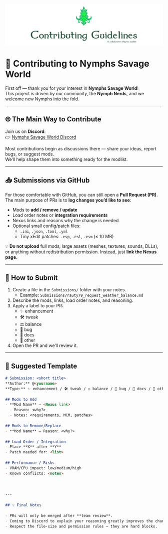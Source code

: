 <p align="center">
  <img src="https://raw.githubusercontent.com/Babyjawz/nymphs-savage-world/main/.github/assets/contributing.png" alt="Contributing Banner" width="1920">   

</p>

# 🤝 Contributing to Nymphs Savage World

First off — thank you for your interest in **Nymphs Savage World**!  
This project is driven by our community, the **Nymph Nerds**, and we welcome new Nymphs into the fold.  

---

## 🌐 The Main Way to Contribute

Join us on **Discord**:  
👉 [Nymphs Savage World Discord](https://discord.gg/ezJVqBJvVj)  

Most contributions begin as discussions there — share your ideas, report bugs, or suggest mods.  
We’ll help shape them into something ready for the modlist.

---

## 📥 Submissions via GitHub

For those comfortable with GitHub, you can still open a **Pull Request (PR)**.  
The main purpose of PRs is to **log changes you’d like to see**:  

- Mods to **add / remove / update**  
- Load order notes or **integration requirements**  
- Nexus links and reasons why the change is needed  
- Optional small config/patch files:  
  - `.ini`, `.json`, `.toml`, `.yml`  
  - Tiny xEdit patches: `.esp`, `.esl`, `.esm` (≤ 10 MB)  

💡 **Do not upload** full mods, large assets (meshes, textures, sounds, DLLs), or anything without redistribution permission. Instead, just **link the Nexus page**.

---

## 📄 How to Submit

1. Create a file in the `Submissions/` folder with your notes.  
   - Example: `Submissions/rauty79_request_weather_balance.md`  
2. Describe the mods, links, load order notes, and reasoning.  
3. Apply a label to your PR:  
   - ✨ enhancement  
   - 🛠 tweak  
   - ⚖️ balance  
   - 🐛 bug  
   - 📝 docs  
   - 🔧 other  
4. Open the PR and we’ll review it.  

---

## 🧩 Suggested Template

```md
# Submission: <short title>
**Author:** @<yourname>  
**Type:** ✨ enhancement / 🛠 tweak / ⚖️ balance / 🐛 bug / 📝 docs / 🔧 other

## Mods to Add
- **Mod Name** — <Nexus link>  
  - Reason: <why?>  
  - Notes: <requirements, MCM, patches>

## Mods to Remove/Replace
- **Mod Name** — Reason: <why?>

## Load Order / Integration
- Place **X** after **Y**  
- Patch needed for: <list>

## Performance / Risks
- VRAM/CPU impact: low/medium/high  
- Known conflicts: <notes>



---

## 💡 Final Notes

- PRs will only be merged after **team review**.  
- Coming to Discord to explain your reasoning greatly improves the chance of approval.  
- Respect the file-size and permission rules — they are hard blocks.












